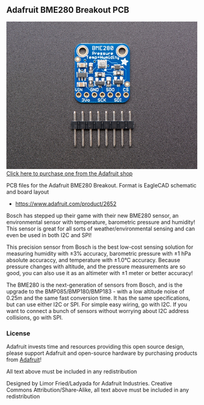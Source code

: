 ## Adafruit BME280 Breakout PCB

<a href="http://www.adafruit.com/products/2652"><img src="assets/image.jpg?raw=true" width="500px"><br/>
Click here to purchase one from the Adafruit shop</a>

PCB files for the Adafruit BME280 Breakout. Format is EagleCAD schematic and board layout
* https://www.adafruit.com/product/2652

Bosch has stepped up their game with their new BME280 sensor, an environmental sensor with temperature, barometric pressure and humidity! This sensor is great for all sorts of weather/environmental sensing and can even be used in both I2C and SPI!

This precision sensor from Bosch is the best low-cost sensing solution for measuring humidity with ±3% accuracy, barometric pressure with ±1 hPa absolute accuraccy, and temperature with ±1.0°C accuracy. Because pressure changes with altitude, and the pressure measurements are so good, you can also use it as an altimeter with  ±1 meter or better accuracy!

The BME280 is the next-generation of sensors from Bosch, and is the upgrade to the BMP085/BMP180/BMP183 - with a low altitude noise of 0.25m and the same fast conversion time. It has the same specifications, but can use either I2C or SPI. For simple easy wiring, go with I2C. If you want to connect a bunch of sensors without worrying about I2C address collisions, go with SPI.

### License

Adafruit invests time and resources providing this open source design, please support Adafruit and open-source hardware by purchasing products from [Adafruit](https://www.adafruit.com)!

All text above must be included in any redistribution

Designed by Limor Fried/Ladyada for Adafruit Industries.
Creative Commons Attribution/Share-Alike, all text above must be included in any redistribution
